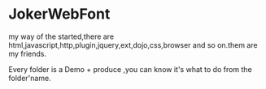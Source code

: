 JokerWebFont
============

my way of the started,there are html,javascript,http,plugin,jquery,ext,dojo,css,browser and so on.them are my friends.

Every folder is a Demo + produce ,you can know it's what to do from the folder'name.
